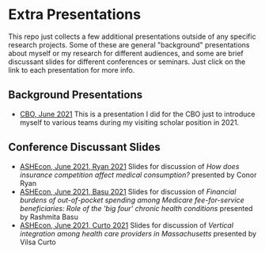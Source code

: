 # Extra Presentations

This repo just collects a few additional presentations outside of any specific research projects. Some of these are general "background" presentations about myself or my research for different audiences, and some are brief discussant slides for different conferences or seminars. Just click on the link to each presentation for more info.

## Background Presentations

- [CBO, June 2021](cbo-20210615.html) This is a presentation I did for the CBO just to introduce myself to various teams during my visiting scholar position in 2021.


## Conference Discussant Slides

- [ASHEcon, June 2021, Ryan 2021](ashecon-2021-ryan.html) Slides for discussion of *How does insurance competition affect medical consumption?* presented by Conor Ryan
- [ASHEcon, June 2021, Basu 2021](ashecon-2021-basu.html) Slides for discussion of *Financial burdens of out-of-pocket spending among Medicare fee-for-service beneficiaries: Role of the 'big four' chronic health conditions* presented by Rashmita Basu
- [ASHEcon, June 2021, Curto 2021](ashecon-2021-curto.html) Slides for discussion of *Vertical integration among health care providers in Massachusetts* presented by Vilsa Curto

